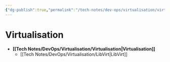 ```yaml
---
{"dg-publish":true,"permalink":"/tech-notes/dev-ops/virtualisation/virtualisation/","dgHomeLink":true,"dgPassFrontmatter":false}
---
```


# Virtualisation

- **[[Tech Notes/DevOps/Virtualisation/Virtualisation|Virtualisation]]**
	- [[Tech Notes/DevOps/Virtualisation/LibVirt|LibVirt]]


